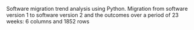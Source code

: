 Software migration trend analysis using Python.
Migration from software version 1 to software version 2 and the outcomes over a period of 23 weeks: 6 columns and 1852 rows
